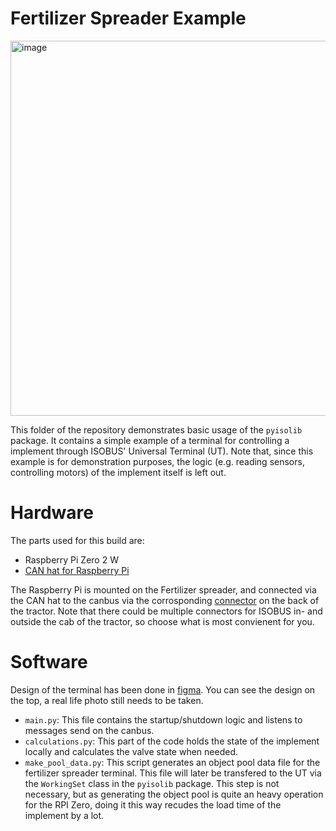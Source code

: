 # Fertilizer Spreader Example

<img src="https://user-images.githubusercontent.com/29043784/182813938-305659a6-4453-4236-820f-deeeb4f06127.png" alt="image" width="600"/>

This folder of the repository demonstrates basic usage of the `pyisolib` package. It contains a simple example of a terminal for controlling a implement through ISOBUS' Universal Terminal (UT). Note that, since this example is for demonstration purposes, the logic (e.g. reading sensors, controlling motors) of the implement itself is left out. 

# Hardware

The parts used for this build are:
- Raspberry Pi Zero 2 W
- [CAN hat for Raspberry Pi](https://www.waveshare.com/rs485-can-hat.htm)

The Raspberry Pi is mounted on the Fertilizer spreader, and connected via the CAN hat to the canbus via the corrosponding [connector](https://www.fendt.com/nl/images/5d4d38907b260604b14e4856_1565341841_web_nl-NL.png) on the back of the tractor. Note that there could be multiple connectors for ISOBUS in- and outside the cab of the tractor, so choose what is most convienent for you.

# Software

Design of the terminal has been done in [figma](https://www.figma.com/). You can see the design on the top, a real life photo still needs to be taken.

- `main.py`: This file contains the startup/shutdown logic and listens to messages send on the canbus.
- `calculations.py`: This part of the code holds the state of the implement locally and calculates the valve state when needed.
- `make_pool_data.py`: This script generates an object pool data file for the fertilizer spreader terminal. This file will later be transfered to the UT via the `WorkingSet` class in the `pyisolib` package. This step is not necessary, but as generating the object pool is quite an heavy operation for the RPI Zero, doing it this way recudes the load time of the implement by a lot.
